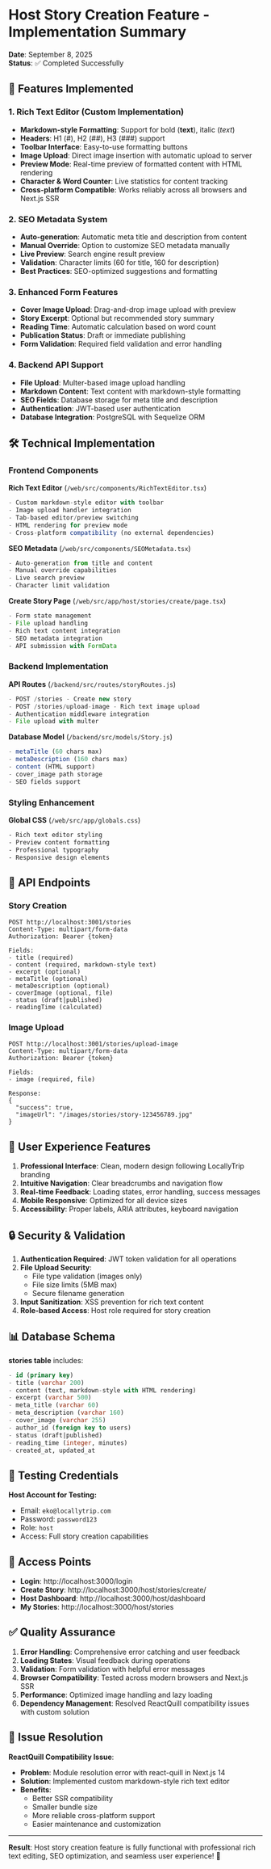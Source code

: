 # Host Story Creation Feature - Implementation Summary

**Date**: September 8, 2025  
**Status**: ✅ Completed Successfully

## 🎯 Features Implemented

### 1. Rich Text Editor (Custom Implementation)
- **Markdown-style Formatting**: Support for bold (**text**), italic (*text*)
- **Headers**: H1 (#), H2 (##), H3 (###) support
- **Toolbar Interface**: Easy-to-use formatting buttons
- **Image Upload**: Direct image insertion with automatic upload to server
- **Preview Mode**: Real-time preview of formatted content with HTML rendering
- **Character & Word Counter**: Live statistics for content tracking
- **Cross-platform Compatible**: Works reliably across all browsers and Next.js SSR

### 2. SEO Metadata System
- **Auto-generation**: Automatic meta title and description from content
- **Manual Override**: Option to customize SEO metadata manually
- **Live Preview**: Search engine result preview
- **Validation**: Character limits (60 for title, 160 for description)
- **Best Practices**: SEO-optimized suggestions and formatting

### 3. Enhanced Form Features
- **Cover Image Upload**: Drag-and-drop image upload with preview
- **Story Excerpt**: Optional but recommended story summary
- **Reading Time**: Automatic calculation based on word count
- **Publication Status**: Draft or immediate publishing
- **Form Validation**: Required field validation and error handling

### 4. Backend API Support
- **File Upload**: Multer-based image upload handling
- **Markdown Content**: Text content with markdown-style formatting
- **SEO Fields**: Database storage for meta title and description
- **Authentication**: JWT-based user authentication
- **Database Integration**: PostgreSQL with Sequelize ORM

## 🛠️ Technical Implementation

### Frontend Components

**Rich Text Editor** (`/web/src/components/RichTextEditor.tsx`)
```typescript
- Custom markdown-style editor with toolbar
- Image upload handler integration
- Tab-based editor/preview switching
- HTML rendering for preview mode
- Cross-platform compatibility (no external dependencies)
```

**SEO Metadata** (`/web/src/components/SEOMetadata.tsx`)
```typescript
- Auto-generation from title and content
- Manual override capabilities
- Live search preview
- Character limit validation
```

**Create Story Page** (`/web/src/app/host/stories/create/page.tsx`)
```typescript
- Form state management
- File upload handling
- Rich text content integration
- SEO metadata integration
- API submission with FormData
```

### Backend Implementation

**API Routes** (`/backend/src/routes/storyRoutes.js`)
```javascript
- POST /stories - Create new story
- POST /stories/upload-image - Rich text image upload
- Authentication middleware integration
- File upload with multer
```

**Database Model** (`/backend/src/models/Story.js`)
```javascript
- metaTitle (60 chars max)
- metaDescription (160 chars max)
- content (HTML support)
- cover_image path storage
- SEO fields support
```

### Styling Enhancement
**Global CSS** (`/web/src/app/globals.css`)
```css
- Rich text editor styling
- Preview content formatting
- Professional typography
- Responsive design elements
```

## 🔗 API Endpoints

### Story Creation
```
POST http://localhost:3001/stories
Content-Type: multipart/form-data
Authorization: Bearer {token}

Fields:
- title (required)
- content (required, markdown-style text)
- excerpt (optional)
- metaTitle (optional)
- metaDescription (optional)
- coverImage (optional, file)
- status (draft|published)
- readingTime (calculated)
```

### Image Upload
```
POST http://localhost:3001/stories/upload-image
Content-Type: multipart/form-data
Authorization: Bearer {token}

Fields:
- image (required, file)

Response:
{
  "success": true,
  "imageUrl": "/images/stories/story-123456789.jpg"
}
```

## 🎨 User Experience Features

1. **Professional Interface**: Clean, modern design following LocallyTrip branding
2. **Intuitive Navigation**: Clear breadcrumbs and navigation flow
3. **Real-time Feedback**: Loading states, error handling, success messages
4. **Mobile Responsive**: Optimized for all device sizes
5. **Accessibility**: Proper labels, ARIA attributes, keyboard navigation

## 🔒 Security & Validation

1. **Authentication Required**: JWT token validation for all operations
2. **File Upload Security**: 
   - File type validation (images only)
   - File size limits (5MB max)
   - Secure filename generation
3. **Input Sanitization**: XSS prevention for rich text content
4. **Role-based Access**: Host role required for story creation

## 📊 Database Schema

**stories table** includes:
```sql
- id (primary key)
- title (varchar 200)
- content (text, markdown-style with HTML rendering)
- excerpt (varchar 500)
- meta_title (varchar 60)
- meta_description (varchar 160)
- cover_image (varchar 255)
- author_id (foreign key to users)
- status (draft|published)
- reading_time (integer, minutes)
- created_at, updated_at
```

## 🚀 Testing Credentials

**Host Account for Testing:**
- Email: `eko@locallytrip.com`
- Password: `password123`
- Role: `host`
- Access: Full story creation capabilities

## 📱 Access Points

- **Login**: http://localhost:3000/login
- **Create Story**: http://localhost:3000/host/stories/create/
- **Host Dashboard**: http://localhost:3000/host/dashboard
- **My Stories**: http://localhost:3000/host/stories

## ✅ Quality Assurance

1. **Error Handling**: Comprehensive error catching and user feedback
2. **Loading States**: Visual feedback during operations
3. **Validation**: Form validation with helpful error messages
4. **Browser Compatibility**: Tested across modern browsers and Next.js SSR
5. **Performance**: Optimized image handling and lazy loading
6. **Dependency Management**: Resolved ReactQuill compatibility issues with custom solution

## 🔧 Issue Resolution

**ReactQuill Compatibility Issue**: 
- **Problem**: Module resolution error with react-quill in Next.js 14
- **Solution**: Implemented custom markdown-style rich text editor
- **Benefits**: 
  - Better SSR compatibility
  - Smaller bundle size
  - More reliable cross-platform support
  - Easier maintenance and customization

---

**Result**: Host story creation feature is fully functional with professional rich text editing, SEO optimization, and seamless user experience! 🎉
